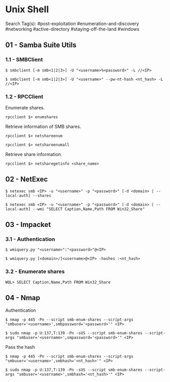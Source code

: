 # Unix Shell

Search Tag(s): #post-exploitation #enumeration-and-discovery #networking #active-directory #staying-off-the-land #windows

## 01 - Samba Suite Utils

### 1.1 - SMBClient

```
$ smbclient [-m smb<1|2|3>] -U "<username>%<password>" -L //<IP>

$ smbclient [-m smb<1|2|3>] -U "<username>" --pw-nt-hash <nt_hash> -L //<IP>
```

### 1.2 - RPCClient

Enumerate shares.

```
rpcclient $> enumshares
```

Retrieve information of SMB shares.

```
rpcclient $> netshareenum

rpcclient $> netshareenumall
```

Retrieve share information.

```
rpcclient $> netsharegetinfo <share_name>
```

## 02 - NetExec

```
$ netexec smb <IP> -u "<username>" -p "<password>" [-d <domain> | --local-auth] --shares

$ netexec smb <IP> -u "<username>" -p "<password>" [-d <domain> | --local-auth] --wmi "SELECT Caption,Name,Path FROM Win32_Share"
```

## 03 - Impacket

### 3.1 - Authentication

```
$ wmiquery.py "<username>":"<password>"@<IP>

$ wmiquery.py [<domain>/]<username>@<IP> -hashes :<nt_hash>
```

### 3.2 - Enumerate shares

```
WQL> SELECT Caption,Name,Path FROM Win32_Share
```

## 04 - Nmap

Authentication

```
$ nmap -p 445 -Pn --script smb-enum-shares --script-args "smbuser='<username>',smbpassword='<password>'" <IP>

$ sudo nmap -p U:137,T:139 -Pn -sUS --script smb-enum-shares --script-args "smbuser='<username>',smpassword='<password>'" <IP>
```

Pass the hash

```
$ nmap -p 445 -Pn --script smb-enum-shares --script-args "smbuser='<username>',smbhash='<nt_hash>'" <IP>

$ sudo nmap -p U:137,T:139 -Pn -sUS --script smb-enum-shares --script-args "smbuser='<username>',smbhash='<nt_hash>'" <IP>
```